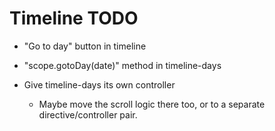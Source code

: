 # Timeline TODO

 * "Go to day" button in timeline

 * "scope.gotoDay(date)" method in timeline-days

 * Give timeline-days its own controller

    * Maybe move the scroll logic there too, or to a separate directive/controller pair.

